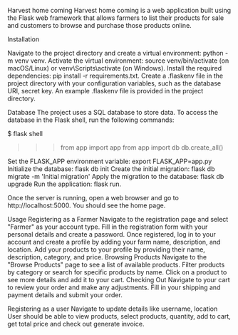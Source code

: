 Harvest home coming
Harvest home coming is a web application built using the Flask web framework that allows farmers to list their products for sale and customers to browse and purchase those products online.

Installation

Navigate to the project directory and create a virtual environment: python -m venv venv.
Activate the virtual environment: source venv/bin/activate (on macOS/Linux) or venv\Scripts\activate (on Windows).
Install the required dependencies: pip install -r requirements.txt.
Create a .flaskenv file in the project directory with your configuration variables, such as the database URI, secret key. 
An example .flaskenv file is provided in the project directory.

Database
The project uses a SQL database to store data. To access the database in the Flask shell, run the following commands:

$ flask shell
>>> from app import app
>>> from app import db
>>> db.create_all()

Set the FLASK_APP environment variable: export FLASK_APP=app.py
Initialize the database: flask db init
Create the initial migration: flask db migrate -m 'Initial migration'
Apply the migration to the database: flask db upgrade
Run the application: flask run.

Once the server is running, open a web browser and go to http://localhost:5000. You should see the home page.

Usage
Registering as a Farmer
Navigate to the registration page and select "Farmer" as your account type.
Fill in the registration form with your personal details and create a password.
Once registered, log in to your account and create a profile by adding your farm name, description, and location.
Add your products to your profile by providing their name, description, category, and price.
Browsing Products
Navigate to the "Browse Products" page to see a list of available products.
Filter products by category or search for specific products by name.
Click on a product to see more details and add it to your cart.
Checking Out
Navigate to your cart to review your order and make any adjustments.
Fill in your shipping and payment details and submit your order.

Registering as a user
Navigate to update details like username, location
User should be able to view products, select products, quantity, add to cart, get total price and check out
generate invoice.


